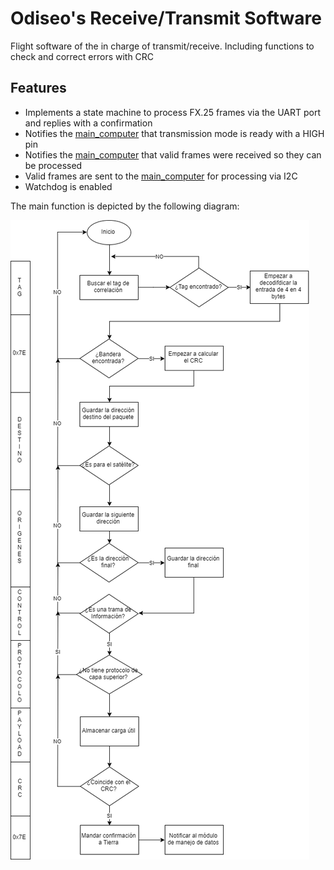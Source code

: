 # Odiseo's Receive/Transmit Software

Flight software of the in charge of transmit/receive. Including functions to check and correct errors with CRC


## Features

* Implements a state machine to process FX.25 frames via the UART port and replies with a confirmation
* Notifies the [main_computer](/main_computer) that transmission mode is ready with a HIGH pin
* Notifies the [main_computer](/main_computer) that valid frames were received so they can be processed
* Valid frames are sent to the [main_computer](/main_computer) for processing via I2C
* Watchdog is enabled

The main function is depicted by the following diagram:

![State machine](../docs/cpu_tramas.png)
